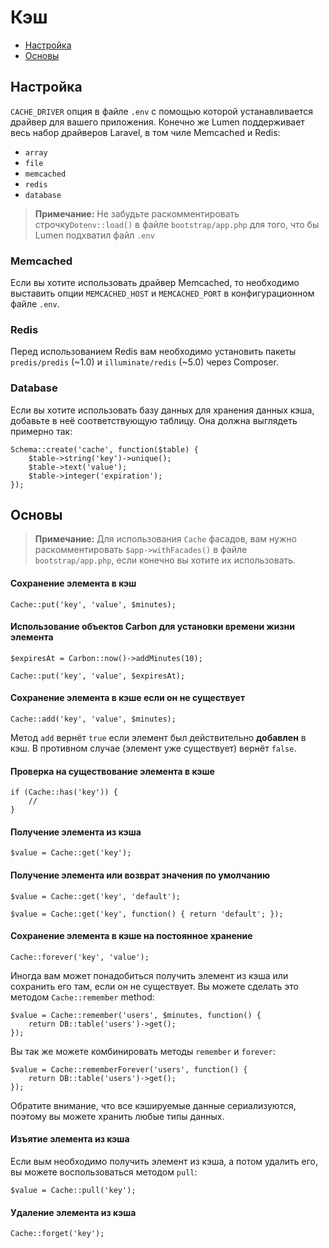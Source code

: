 # Кэш

- [Настройка](#configuration)
- [Основы](#basic-usage)

<a name="configuration"></a>
## Настройка

`CACHE_DRIVER` опция в файле `.env` с помощью которой устанавливается драйвер для вашего приложения. Конечно же Lumen поддерживает весь набор драйверов Laravel, в том чиле Memcached и Redis:

- `array`
- `file`
- `memcached`
- `redis`
- `database`

> **Примечание:** Не забудьте раскомментировать строчку`Dotenv::load()` в файле `bootstrap/app.php` для того, что бы Lumen подхватил файл `.env`

### Memcached

Если вы хотите использовать драйвер Memcached, то необходимо выставить опции `MEMCACHED_HOST` и `MEMCACHED_PORT` в конфигурационном файле `.env`.

### Redis

Перед использованием Redis вам необходимо установить пакеты `predis/predis` (~1.0) и `illuminate/redis` (~5.0) через Composer.

### Database

Если вы хотите использовать базу данных для хранения данных кэша, добавьте в неё соответствующую таблицу. Она должна выглядеть примерно так:

	Schema::create('cache', function($table) {
	    $table->string('key')->unique();
	    $table->text('value');
	    $table->integer('expiration');
	});

<a name="basic-usage"></a>
## Основы

> **Примечание:** Для использования `Cache` фасадов, вам нужно раскомментировать `$app->withFacades()` в файле `bootstrap/app.php`, если конечно вы хотите их использовать.

#### Сохранение элемента в кэш

	Cache::put('key', 'value', $minutes);

#### Использование объектов Carbon для установки времени жизни элемента

	$expiresAt = Carbon::now()->addMinutes(10);

	Cache::put('key', 'value', $expiresAt);

#### Сохранение элемента в кэше если он не существует

	Cache::add('key', 'value', $minutes);

Метод `add` вернёт `true` если элемент был действительно **добавлен** в кэш. В противном случае (элемент уже существует) вернёт `false`.

#### Проверка на существование элемента в кэше

	if (Cache::has('key')) {
		//
	}

#### Получение элемента из кэша

	$value = Cache::get('key');

#### Получение элемента или возврат значения по умолчанию

	$value = Cache::get('key', 'default');

	$value = Cache::get('key', function() { return 'default'; });

#### Сохранение элемента в кэше на постоянное хранение

	Cache::forever('key', 'value');

Иногда вам может понадобиться получить элемент из кэша или сохранить его там, если он не существует. Вы можете сделать это методом `Cache::remember` method:

	$value = Cache::remember('users', $minutes, function() {
		return DB::table('users')->get();
	});

Вы так же можете комбинировать методы `remember` и `forever`:

	$value = Cache::rememberForever('users', function() {
		return DB::table('users')->get();
	});

Обратите внимание, что все кэшируемые данные сериализуются, поэтому вы можете хранить любые типы данных.

#### Изъятие элемента из кэша

Если вым необходимо получить элемент из кэша, а потом удалить его, вы можете воспользоваться методом `pull`:

	$value = Cache::pull('key');

#### Удаление элемента из кэша

	Cache::forget('key');
